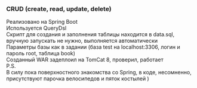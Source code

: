 ### CRUD (create, read, update, delete)  
Реализовано на Spring Boot  
Используется QueryDsl  
Скрипт для создания и заполнения таблицы находится в data.sql, вручную запускать не нужно, выполняется автоматически  
Параметры базы как в задании (база test на localhost:3306, логин и пароль root, таблица book)  
Созданный WAR задеплоил на TomCat 8, проверил, работает  
P.S.  
В силу пока поверхностного знакомства со Spring, в коде, несомненно, присутствуют парочка велосипедов и пяток костылей )
